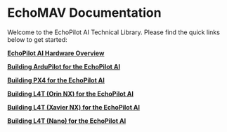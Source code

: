 # EchoMAV Documentation

Welcome to the EchoPilot AI Technical Library. Please find the quick links below to get started:

**[EchoPilot AI Hardware Overview](echopilot_ai.md)**  

**[Building ArduPilot for the EchoPilot AI](build_ardupilot.md)**

**[Building PX4 for the EchoPilot AI](build_px4.md)**

**[Building L4T (Orin NX) for the EchoPilot AI](compile_l4t_orin.md)**

**[Building L4T (Xavier NX) for the EchoPilot AI](compile_l4t.md)**

**[Building L4T (Nano) for the EchoPilot AI](compile_l4t_nano.md)**